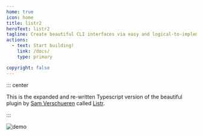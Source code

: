 ```yaml
---
home: true
icon: home
title: listr2
heroText: listr2
tagline: Create beautiful CLI interfaces via easy and logical-to-implement task lists that feel alive and interactive.
actions:
  - text: Start building!
    link: /docs/
    type: primary

copyright: false
---
```


::: center

This is the expanded and re-written Typescript version of the beautiful plugin by [Sam Verschueren](https://github.com/SamVerschueren) called [Listr](https://github.com/SamVerschueren/listr).

:::

![demo](https://raw.githubusercontent.com/cenk1cenk2/listr2/master/demo/demo.gif)
